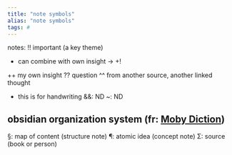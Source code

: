 ```yaml
---
title: "note symbols"
alias: "note symbols"
tags: #
---
```


notes: 
!! important (a key theme)
- can combine with own insight -> +!
	
++ my own insight
?? question
^^ from another source, another linked thought 
- this is for handwriting
&&: ND
~: ND 

## obsidian organization system (fr: [Moby Diction](https://publish.obsidian.md/mobydiction/notes/_Symbols))
§: map of content (structure note)
¶: atomic idea (concept note)
Σ: source (book or person)